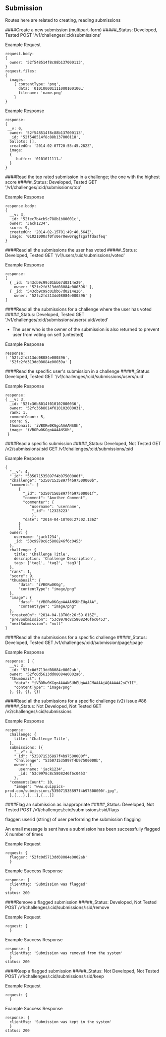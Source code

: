 
Submission
----------------------
Routes here are related to creating, reading submissions

####Create a new submission (multipart-form)
#####_Status: Developed, Tested
POST '/v1/challenges/:cid/submissions'

Example Request
```
request.body:
{ 
  owner: '52f548514f8c88b137000113',                
}
request.files:
{
  images: 
    { contentType: 'png',
      data: '010100001111000100100…'
      filename: 'name.png'
    }
}
```
Example Response
```
response:
{
 __v: 0,
  owner: '52f548514f8c88b137000113',
  _id: '52f548514f8c88b137000118',
  ballots: [],
  createdOn: '2014-02-07T20:55:45.282Z',
  image: 
  {
     buffer: '0101011111…'
  } 
}
```

####Read the top rated submission in a challenge; the one with the highest score
#####_Status: Developed, Tested
GET '/v1/challenges/:cid/submissions/top'

Example Response
```
response.body: 
{ 
  __v: 3,
  _id: '52fec7b4cb9c788b1b00001c',
  owner: 'Jack1234',
  score: 9,
  createdOn: '2014-02-15T01:49:40.564Z',
  image: '01021000sf0fs0er0ew0rqgfsgaffdasfeq'
}
```
####Read all the submissions the user has voted
#####_Status: Developed, Tested
GET '/v1/users/:uid/submissions/voted'

Example Response
```
response: 
[ 
  { _id: '543cb9c99c01bb67d0214e29',
    owner: '52fc2fd313dd08084e000396' },
  { _id: '543cb9c99c01bb67d0214e26',
    owner: '52fc2fd313dd08084e000396' } 
]
```
####Read all the submissions for a challenge where the user has voted
#####_Status: Developed, Tested
GET '/v1/challenges/:cid/submissions/users/:uid/voted'

- The user who is the owner of the submission is also returned to prevent user from voting on self (untested)

Example Response
```
response: 
[ '52fc2fd313dd08084e000396',
  '52fc2fd313dd08084e00039a' ]
```
####Read the specific user's submission in a challenge
#####_Status: Developed, Tested
GET '/v1/challenges/:cid/submissions/users/:uid'

Example Response
```
response: 
{ __v: 3,
  _id: '52fc36b8014f010102000036',
  owner: '52fc36b8014f010102000031',
  rank: 1,
  commentCount: 5,
  score: 9,
  thumbnail: 'iVBORw0KGgoAAAANSUh', 
  image: 'iVBORw0KGgoAAAANSUh', 
 }
```
####Read a specific submission
#####_Status: Developed, Not Tested
GET /v2/submissions/:sid
GET /v1/challenges/:cid/submissions/:sid

Example Response
```
{
  "__v": 4,
  "_id": "535071535897f4b97500000f",
  "challenge": "535071535897f4b97500000b",
  "comments": [
      {
        "_id": "535071565897f4b97500001f",
        "comment": "Another Comment",
        "commenter": {
           "username": 'username',
            "_id": '12323223'
            },
        "date": "2014-04-18T00:27:02.136Z"
      }
      ],
  owner: {
    username: 'jack1234',
    _id: '53c9978c8c5808246f6c0453'
  },
  challenge: {
    title: 'Challenge Title',
    description: 'Challenge Description',
    tags: ['tag1', 'tag2', 'tag3']
  },
  "rank": 1,
  "score": 9,
  "thumbnail": {
      "data": "iVBORw0KGg",
      "contentType": "image/png"
  },
  "image": {
      "data": "iVBORw0KGgoAAAANSUhEUgAAA",
      "contentType": "image/png"
  },
  "createdOn": "2014-04-18T00:26:59.816Z",
  "prevSubmission": "53c9978c8c5808246f6c0453",
  "nextSubmission": "null"
}
```
####Read all the submissions for a specific challenge
#####_Status: Developed, Tested
GET /v1/challenges/:cid/submission/page/:page

Example Response
```
response: [ {
  __v: 3,
  _id: '52fc0d5713dd08084e0002ab',
  owner: '52fc0d5613dd08084e0002a6',
  "thumbnail": {
    "data": "iVBORw0KGgoAAAANSUhEUgAAACMAAAAjAQAAAAA2oCYII",
    "contentType": "image/png"
  }, {}, {}, {}]
```

####Read all the submissions for a specific challenge (v2) issue #86
#####_Status: Not Developed, Not Tested
GET /v2/challenges/:cid/submissions

Example Response
```
response: 
  challenge: {
    title: 'Challenge Title',
  },
  submissions: [{
    "__v": 4,
    "_id": "535071535897f4b97500000f",
    "challenge": "535071535897f4b97500000b",
    owner: {
      username: 'jack1234',
      _id: '53c9978c8c5808246f6c0453'
    },
  "commentsCount": 10,
    "image": "www.quippics-prod.com/submissions/535071535897f4b97500000f.jpg",
  },{...},{...},{...}]

```

####Flag an submission as inappropriate
#####_Status: Developed, Not Tested
POST /v1/challenges/:cid/submissions/:sid/flags

flagger: userid (string) of user performing the submission flagging

An email message is sent have a submission has been successfully flagged X number of times

Example Request 
```
request: {
  flagger: '52fc0d5713dd08084e0002ab'
  }
```
Example Success Response
```
response: {
  clientMsg: 'Submission was flagged'
  }
status: 200
```

####Remove a flagged submission
#####_Status: Developed, Not Tested
POST /v1/challenges/:cid/submissions/:sid/remove

Example Request 
```
request: {
  }
```
Example Success Response
```
response: {
  clientMsg: 'Submission was removed from the system'
  }
status: 200
```

####Keep a flagged submission
#####_Status: Not Developed, Not Tested
POST /v1/challenges/:cid/submissions/:sid/keep

Example Request 
```
request: {
  }
```
Example Success Response
```
response: {
  clientMsg: 'Submission was kept in the system'
  }
status: 200
```
